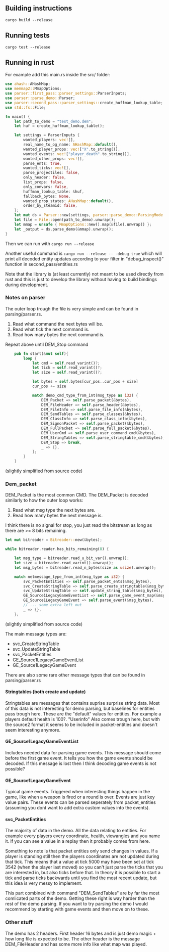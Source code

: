 ## Building instructions

```cargo build --release```



## Running tests
```cargo test --release```


## Running in rust
For example add this main.rs inside the src/ folder:

```Rust
use ahash::AHashMap;
use memmap2::MmapOptions;
use parser::first_pass::parser_settings::ParserInputs;
use parser::parse_demo::Parser;
use parser::second_pass::parser_settings::create_huffman_lookup_table;
use std::fs::File;

fn main() {
    let path_to_demo = "test_demo.dem";
    let huf = create_huffman_lookup_table();

    let settings = ParserInputs {
        wanted_players: vec![],
        real_name_to_og_name: AHashMap::default(),
        wanted_player_props: vec!["X".to_string()],
        wanted_events: vec!["player_death".to_string()],
        wanted_other_props: vec![],
        parse_ents: true,
        wanted_ticks: vec![],
        parse_projectiles: false,
        only_header: false,
        list_props: false,
        only_convars: false,
        huffman_lookup_table: &huf,
        fallback_bytes: None,
        wanted_prop_states: AHashMap::default(),
        order_by_steamid: false,
    };
    let mut ds = Parser::new(settings, parser::parse_demo::ParsingMode::Normal);
    let file = File::open(path_to_demo).unwrap();
    let mmap = unsafe { MmapOptions::new().map(&file).unwrap() };
    let _output = ds.parse_demo(&mmap).unwrap();
}
```
Then we can run with ```cargo run --release```


Another useful command is ```cargo run --release -- -debug true``` which will print all decoded entity updates according to your filter in "debug_inspect()" function in second_pass/entities.rs



Note that the library is (at least currently) not meant to be used directly from rust and this is just to develop the library without having to build bindings during development.







### Notes on parser


The outer loop trough the file is very simple and can be found in parsing/parser.rs.

1. Read what command the next bytes will be.
2. Read what tick the next command is.
3. Read how many bytes the next command is.

Repeat above until DEM_Stop command
```Rust
    pub fn start(&mut self){
        loop {
            let cmd = self.read_varint()?;
            let tick = self.read_varint()?;
            let size = self.read_varint()?;

            let bytes = self.bytes[cur_pos..cur_pos + size]
            cur_pos += size

            match demo_cmd_type_from_int(msg_type as i32) {
                DEM_Packet => self.parse_packet(&bytes),
                DEM_FileHeader => self.parse_header(&bytes),
                DEM_FileInfo => self.parse_file_info(&bytes),
                DEM_SendTables => self.parse_classes(&bytes),
                DEM_ClassInfo => self.parse_class_info(&bytes),
                DEM_SignonPacket => self.parse_packet(&bytes),
                DEM_FullPacket => self.parse_full_packet(&bytes),
                DEM_UserCmd => self.parse_user_command_cmd(&bytes),
                DEM_StringTables => self.parse_stringtable_cmd(&bytes),
                DEM_Stop => break,
                _ => {},
            };
        }
    }
```
(slightly simplified from source code)


### Dem_packet
DEM_Packet is the most common CMD. The DEM_Packet is decoded similarly to how the outer loop works:

1. Read what msg type the next bytes are.
2. Read how many bytes the next message is.

I think there is no signal for stop, you just read the bitstream as long as there are >= 8 bits remaining.

```Rust
let mut bitreader = Bitreader::new(&bytes);

while bitreader.reader.has_bits_remaining(8) {

    let msg_type = bitreader.read_u_bit_var().unwrap();
    let size = bitreader.read_varint().unwrap();
    let msg_bytes = bitreader.read_n_bytes(size as usize).unwrap();

    match netmessage_type_from_int(msg_type as i32) {
        svc_PacketEntities => self.parse_packet_ents(&msg_bytes),
        svc_CreateStringTable => self.parse_create_stringtable(&msg_bytes),
        svc_UpdateStringTable => self.update_string_table(&msg_bytes),
        GE_Source1LegacyGameEventList => self.parse_game_event_map(&msg_bytes),
        GE_Source1LegacyGameEvent => self.parse_event(&msg_bytes),
        // ... some extra left out
        _ => {},
    };
```
(slightly simplified from source code)
 
The main message types are:

- svc_CreateStringTable
- svc_UpdateStringTable
- svc_PacketEntities
- GE_Source1LegacyGameEventList
- GE_Source1LegacyGameEvent

There are also some rare other message types that can be found in parsing/parser.rs


#### Stringtables (both create and update)
Stringtables are messages that contains suprise surprise string data. Most of this data is not interesting for demo parsing, but baselines for entities pass trough here. These are the "default" values for entities. For example a players default health is 100?. 
"Userinfo" Also comes trough here, but with the source2 format it seems to be included in packet-entities and doesn't seem interesting anymore.

#### GE_Source1LegacyGameEventList
Includes needed data for parsing game events. This message should come before the first game event. It tells you how the game events should be decoded. If this message is lost then I think decoding game events is not possible?

#### GE_Source1LegacyGameEvent
Typical game events. Triggered when interesting things happen in the game, like when a weapon is fired or a round is over. Events are just key value pairs. These events can be parsed seperately from packet_entities (assuming you dont want to add extra custom values into the events).

#### svc_PacketEntities
The majority of data in the demo. All the data relating to entities. For example every players every coordinate, health, viewangles and you name it. If you can see a value in a replay then it probably comes from here.  

Something to note is that packet entities only send changes in values. If a player is standing still then the players coordinates are not updated during that tick. This means that a value at tick 5000 may have been set at tick 3542 (when the player last moved) so you can't just parse the ticks that you are interested in, but also ticks before that. In theory it is possible to start a tick and parse ticks backwards until you find the most recent update, but this idea is very messy to implement.

This part combined with command "DEM_SendTables" are by far the most comlicated parts of the demo. Getting these right is way harder than the rest of the demo parsing. If you want to try parsing the demo I would recommend by starting with game events and then move on to these.



### Other stuff

The demo has 2 headers. First header 16 bytes and is just demo magic + how long file is expected to be. The other header is the message DEM_FileHeader and has some more info like what map was played.

